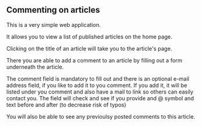 ## Commenting on articles ##

This is a very simple web application.

It allows you to view a list of published articles on the home page.

Clicking on the title of an article will take you to the article's page.

There you are able to add a comment to an article by filling out a form
underneath the article.

The comment field is mandatory to fill out and there is an optional e-mail
address field, if you like to add it to you comment. If you add it, it will
be listed under you comment and also have a mail to link so others can easily
contact you. The field will check and see if you provide and @ symbol and
text before and after (to decrease risk of typos)

You will also be able to see any previoulsy posted comments to this article.
